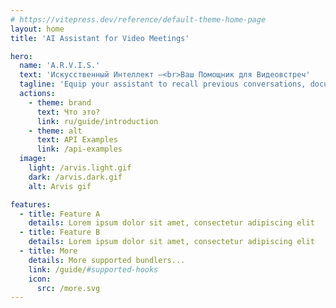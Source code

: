```yaml
---
# https://vitepress.dev/reference/default-theme-home-page
layout: home
title: 'AI Assistant for Video Meetings'

hero:
  name: 'A.R.V.I.S.'
  text: 'Искусственный Интеллект –<br>Ваш Помощник для Видеовстреч'
  tagline: 'Equip your assistant to recall previous conversations, documents, chats, presentations, and all pertinent info for video meetings. It will then efficiently advise and stand in for you at meetings, ensuring seamless communication.'
  actions:
    - theme: brand
      text: Что это?
      link: ru/guide/introduction
    - theme: alt
      text: API Examples
      link: /api-examples
  image:
    light: /arvis.light.gif
    dark: /arvis.dark.gif
    alt: Arvis gif

features:
  - title: Feature A
    details: Lorem ipsum dolor sit amet, consectetur adipiscing elit
  - title: Feature B
    details: Lorem ipsum dolor sit amet, consectetur adipiscing elit
  - title: More
    details: More supported bundlers...
    link: /guide/#supported-hooks
    icon:
      src: /more.svg
---
```

